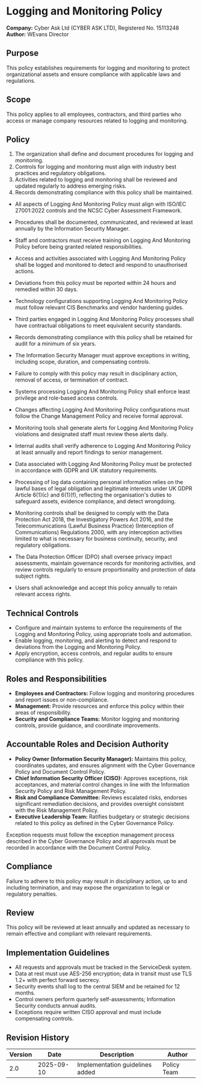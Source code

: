 # Logging and Monitoring Policy

**Company:** Cyber Ask Ltd (CYBER ASK LTD), Registered No. 15113248  
**Author:** WEvans Director

## Purpose

This policy establishes requirements for logging and monitoring to protect organizational assets and ensure compliance with applicable laws and regulations.

## Scope

This policy applies to all employees, contractors, and third parties who access or manage company resources related to logging and monitoring.

## Policy
1. The organization shall define and document procedures for logging and monitoring.
2. Controls for logging and monitoring must align with industry best practices and regulatory obligations.
3. Activities related to logging and monitoring shall be reviewed and updated regularly to address emerging risks.
4. Records demonstrating compliance with this policy shall be maintained.

- All aspects of Logging And Monitoring Policy must align with ISO/IEC 27001:2022 controls and the NCSC Cyber Assessment Framework.
- Procedures shall be documented, communicated, and reviewed at least annually by the Information Security Manager.
- Staff and contractors must receive training on Logging And Monitoring Policy before being granted related responsibilities.
- Access and activities associated with Logging And Monitoring Policy shall be logged and monitored to detect and respond to unauthorised actions.
- Deviations from this policy must be reported within 24 hours and remedied within 30 days.
- Technology configurations supporting Logging And Monitoring Policy must follow relevant CIS Benchmarks and vendor hardening guides.
- Third parties engaged in Logging And Monitoring Policy processes shall have contractual obligations to meet equivalent security standards.
- Records demonstrating compliance with this policy shall be retained for audit for a minimum of six years.
- The Information Security Manager must approve exceptions in writing, including scope, duration, and compensating controls.
- Failure to comply with this policy may result in disciplinary action, removal of access, or termination of contract.

- Systems processing Logging And Monitoring Policy shall enforce least privilege and role-based access controls.
- Changes affecting Logging And Monitoring Policy configurations must follow the Change Management Policy and receive formal approval.
- Monitoring tools shall generate alerts for Logging And Monitoring Policy violations and designated staff must review these alerts daily.
- Internal audits shall verify adherence to Logging And Monitoring Policy at least annually and report findings to senior management.
- Data associated with Logging And Monitoring Policy must be protected in accordance with GDPR and UK statutory requirements.
- Processing of log data containing personal information relies on the lawful bases of legal obligation and legitimate interests under UK GDPR Article 6(1)(c) and 6(1)(f), reflecting the organisation's duties to safeguard assets, evidence compliance, and detect wrongdoing.
- Monitoring controls shall be designed to comply with the Data Protection Act 2018, the Investigatory Powers Act 2016, and the Telecommunications (Lawful Business Practice) (Interception of Communications) Regulations 2000, with any interception activities limited to what is necessary for business continuity, security, and regulatory obligations.
- The Data Protection Officer (DPO) shall oversee privacy impact assessments, maintain governance records for monitoring activities, and review controls regularly to ensure proportionality and protection of data subject rights.
- Users shall acknowledge and accept this policy annually to retain relevant access rights.

## Technical Controls

- Configure and maintain systems to enforce the requirements of the Logging and Monitoring Policy, using appropriate tools and automation.
- Enable logging, monitoring, and alerting to detect and respond to deviations from the Logging and Monitoring Policy.
- Apply encryption, access controls, and regular audits to ensure compliance with this policy.

## Roles and Responsibilities

- **Employees and Contractors:** Follow logging and monitoring procedures and report issues or non-compliance.
- **Management:** Provide resources and enforce this policy within their areas of responsibility.
- **Security and Compliance Teams:** Monitor logging and monitoring controls, provide guidance, and coordinate improvements.

## Accountable Roles and Decision Authority

- **Policy Owner (Information Security Manager):** Maintains this policy, coordinates updates, and ensures alignment with the Cyber Governance Policy and Document Control Policy.
- **Chief Information Security Officer (CISO):** Approves exceptions, risk acceptances, and material control changes in line with the Information Security Policy and Risk Management Policy.
- **Risk and Compliance Committee:** Reviews escalated risks, endorses significant remediation decisions, and provides oversight consistent with the Risk Management Policy.
- **Executive Leadership Team:** Ratifies budgetary or strategic decisions related to this policy as defined in the Cyber Governance Policy.

Exception requests must follow the exception management process described in the Cyber Governance Policy and all approvals must be recorded in accordance with the Document Control Policy.

## Compliance

Failure to adhere to this policy may result in disciplinary action, up to and including termination, and may expose the organization to legal or regulatory penalties.

## Review

This policy will be reviewed at least annually and updated as necessary to remain effective and compliant with relevant requirements.

## Implementation Guidelines
- All requests and approvals must be tracked in the ServiceDesk system.
- Data at rest must use AES-256 encryption; data in transit must use TLS 1.2+ with perfect forward secrecy.
- Security events shall log to the central SIEM and be retained for 12 months.
- Control owners perform quarterly self-assessments; Information Security conducts annual audits.
- Exceptions require written CISO approval and must include compensating controls.

## Revision History

| Version | Date | Description | Author |
| ------- | ---------- | ----------------------- | ------ |
| 2.0     | 2025-09-10 | Implementation guidelines added | Policy Team |
